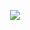 
<p align="center"><img src="https://media2.giphy.com/media/v8CtklH7wwSZ2/giphy.gif" /></p>
<!---
jakekroon/jakekroon is a ✨ special ✨ repository because its `README.md` (this file) appears on your GitHub profile.
You can click the Preview link to take a look at your changes.
--->
